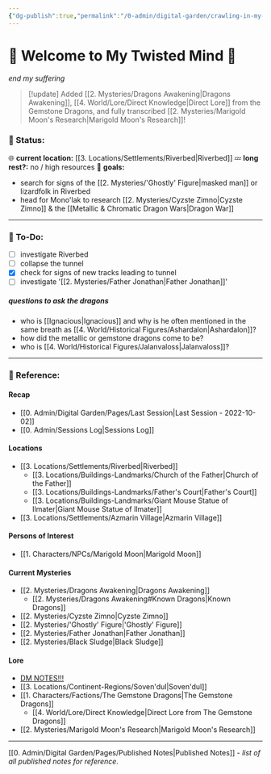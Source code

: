 ```yaml
---
{"dg-publish":true,"permalink":"/0-admin/digital-garden/crawling-in-my-skin/","tags":"gardenEntry","dgHomeLink":true,"dgPassFrontmatter":false}
---
```


# 🎃 Welcome to My Twisted Mind 👻
*end my suffering*

> [!update]
> Added [[2. Mysteries/Dragons Awakening|Dragons Awakening]], [[4. World/Lore/Direct Knowledge|Direct Lore]] from the Gemstone Dragons, and fully transcribed [[2. Mysteries/Marigold Moon's Research|Marigold Moon's Research]]!

### 🍉 Status:
🌐 **current location:** [[3. Locations/Settlements/Riverbed|Riverbed]]
💤 **long rest?:** no / high resources
🎯 **goals:**
- search for signs of the [[2. Mysteries/'Ghostly' Figure|masked man]] or lizardfolk in Riverbed
- head for Mono'lak to research [[2. Mysteries/Cyzste Zimno|Cyzste Zimno]] & the [[Metallic & Chromatic Dragon Wars|Dragon War]]

---

### 🍓 To-Do:
- [ ] investigate Riverbed
- [ ] collapse the tunnel
- [x] check for signs of new tracks leading to tunnel
- [ ] investigate '[[2. Mysteries/Father Jonathan|Father Jonathan]]'

##### questions to ask the dragons
- who is [[Ignacious|Ignacious]] and why is he often mentioned in the same breath as [[4. World/Historical Figures/Ashardalon|Ashardalon]]?
- how did the metallic or gemstone dragons come to be?
- who is [[4. World/Historical Figures/Jalanvaloss|Jalanvaloss]]?

---

### 🍎 Reference:
#### Recap
- [[0. Admin/Digital Garden/Pages/Last Session|Last Session - 2022-10-02]]
- [[0. Admin/Sessions Log|Sessions Log]]
#### Locations
- [[3. Locations/Settlements/Riverbed|Riverbed]]
	- [[3. Locations/Buildings-Landmarks/Church of the Father|Church of the Father]]
	- [[3. Locations/Buildings-Landmarks/Father's Court|Father's Court]]
	- [[3. Locations/Buildings-Landmarks/Giant Mouse Statue of Ilmater|Giant Mouse Statue of Ilmater]]
- [[3. Locations/Settlements/Azmarin Village|Azmarin Village]]
#### Persons of Interest
- [[1. Characters/NPCs/Marigold Moon|Marigold Moon]]
#### Current Mysteries
- [[2. Mysteries/Dragons Awakening|Dragons Awakening]]
	- [[2. Mysteries/Dragons Awakening#Known Dragons|Known Dragons]]
- [[2. Mysteries/Cyzste Zimno|Cyzste Zimno]]
- [[2. Mysteries/'Ghostly' Figure|'Ghostly' Figure]]
- [[2. Mysteries/Father Jonathan|Father Jonathan]]
- [[2. Mysteries/Black Sludge|Black Sludge]]
#### Lore
- [DM NOTES!!!](https://sovendul-lore.netlify.app/)
- [[3. Locations/Continent-Regions/Soven'dul|Soven'dul]]
- [[1. Characters/Factions/The Gemstone Dragons|The Gemstone Dragons]]
	- [[4. World/Lore/Direct Knowledge|Direct Lore from The Gemstone Dragons]]
- [[2. Mysteries/Marigold Moon's Research|Marigold Moon's Research]]

---

[[0. Admin/Digital Garden/Pages/Published Notes|Published Notes]] - *list of all published notes for reference.*
